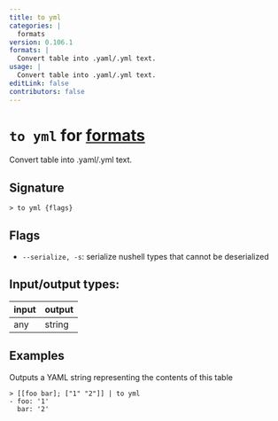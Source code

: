```yaml
---
title: to yml
categories: |
  formats
version: 0.106.1
formats: |
  Convert table into .yaml/.yml text.
usage: |
  Convert table into .yaml/.yml text.
editLink: false
contributors: false
---
```

<!-- This file is automatically generated. Please edit the command in https://github.com/nushell/nushell instead. -->

# `to yml` for [formats](/commands/categories/formats.md)

<div class='command-title'>Convert table into .yaml&#x2f;.yml text.</div>

## Signature

```> to yml {flags} ```

## Flags

 -  `--serialize, -s`: serialize nushell types that cannot be deserialized


## Input/output types:

| input | output |
| ----- | ------ |
| any   | string |
## Examples

Outputs a YAML string representing the contents of this table
```nu
> [[foo bar]; ["1" "2"]] | to yml
- foo: '1'
  bar: '2'

```
